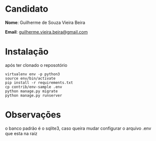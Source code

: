 # Candidato

**Nome**: Guilherme de Souza Vieira Beira

**Email**: guilherme.vieira.beira@gmail.com

# Instalação
após ter clonado o reposotório
```console
virtualenv env -p python3
source env/bin/activate
pip install -r requirements.txt
cp contrib/env-sample .env
python manage.py migrate
python manage.py runserver
```

# Observações
o banco padrão é o sqlite3, caso queira mudar configurar o arquivo .env que esta na raiz
